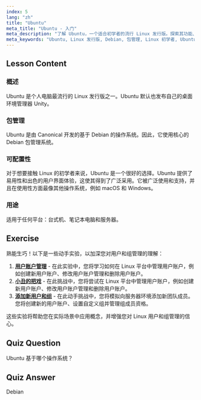 ```yaml
---
index: 5
lang: "zh"
title: "Ubuntu"
meta_title: "Ubuntu - 入门"
meta_description: "了解 Ubuntu，一个适合初学者的流行 Linux 发行版。探索其功能、包管理以及它为何非常适合桌面和服务器使用。"
meta_keywords: "Ubuntu, Linux 发行版, Debian, 包管理, Linux 初学者, Ubuntu 教程, Linux 指南"
---
```


## Lesson Content

### 概述

Ubuntu 是个人电脑最流行的 Linux 发行版之一。Ubuntu 默认也发布自己的桌面环境管理器 Unity。

### 包管理

Ubuntu 是由 Canonical 开发的基于 Debian 的操作系统。因此，它使用核心的 Debian 包管理系统。

### 可配置性

对于想要接触 Linux 的初学者来说，Ubuntu 是一个很好的选择。Ubuntu 提供了易用性和出色的用户界面体验，这使其得到了广泛采用。它被广泛使用和支持，并且在使用性方面最像其他操作系统，例如 macOS 和 Windows。

### 用途

适用于任何平台：台式机、笔记本电脑和服务器。

## Exercise

熟能生巧！以下是一些动手实验，以加深您对用户和组管理的理解：

1. **[用户账户管理](https://labex.io/zh/labs/linux-user-account-management-49)** - 在此实验中，您将学习如何在 Linux 平台中管理用户账户，例如创建新用户账户、修改用户账户管理和删除用户账户。
2. **[小丑的把戏](https://labex.io/zh/labs/linux-the-joker-s-trick-270247)** - 在此挑战中，您将尝试在 Linux 平台中管理用户账户，例如创建新用户账户、修改用户账户管理和删除用户账户。
3. **[添加新用户和组](https://labex.io/zh/labs/linux-add-new-user-and-group-17987)** - 在此动手挑战中，您将模拟向服务器环境添加新团队成员。您将创建新的用户账户、设置自定义组并管理组成员资格。

这些实验将帮助您在实际场景中应用概念，并增强您对 Linux 用户和组管理的信心。

## Quiz Question

Ubuntu 基于哪个操作系统？

## Quiz Answer

Debian